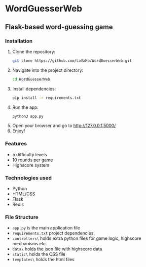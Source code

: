 # WordGuesserWeb 
## Flask-based word-guessing game

### Installation
1. Clone the repository:
    ```bash
    git clone https://github.com/LoVaKo/WordGuesserWeb.git
    ```
2. Navigate into the project directory:
   ```bash
   cd WordGuesserWeb
   ```
3. Install dependencies:
   ```bash
   pip install -r requirements.txt
   ```
4. Run the app:
   ```bash
   python3 app.py
   ```
5. Open your browser and go to http://127.0.0.1:5000/
6. Enjoy!

### Features 
- 5 difficulty levels
- 10 rounds per game
- Highscore system

### Technologies used
- Python
- HTML/CSS
- Flask
- Redis

### File Structure
- `app.py` is the main application file
- `requirements.txt` project dependencies
- `controllers\` holds extra python files for game logic, highscore mechanisms etc.
- `data\` holds the json file with highscore data
- `static\` holds the CSS file
- `templates\` holds the html files
